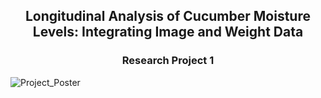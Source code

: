 <h2 align="center">Longitudinal Analysis of Cucumber Moisture Levels: Integrating Image and Weight Data</h2>

<h3 align="center">Research Project 1</h3>

![Project_Poster](https://github.com/user-attachments/assets/01327715-6b63-4881-8351-7915db0c0dbb)
